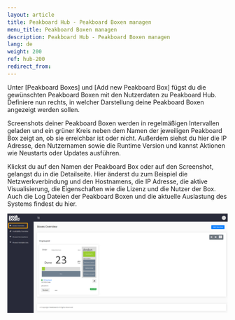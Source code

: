 ```yaml
---
layout: article
title: Peakboard Hub - Peakboard Boxen managen
menu_title: Peakboard Boxen managen
description: Peakboard Hub - Peakboard Boxen managen 
lang: de
weight: 200
ref: hub-200
redirect_from:
---
```



Unter [Peakboard Boxes] und [Add new Peakboard Box] fügst du die gewünschten Peakboard Boxen mit den Nutzerdaten zu Peakboard Hub. 
Definiere nun rechts, in welcher Darstellung deine Peakboard Boxen angezeigt werden sollen.

Screenshots deiner Peakboard Boxen werden in regelmäßigen Intervallen geladen und ein grüner Kreis neben dem Namen der jeweiligen Peakboard Box zeigt an, ob sie erreichbar ist oder nicht. 
Außerdem siehst du hier die IP Adresse, den Nutzernamen sowie die Runtime Version und kannst Aktionen wie Neustarts oder Updates ausführen.

Klickst du auf den Namen der Peakboard Box oder auf den Screenshot, gelangst du in die Detailseite. 
Hier änderst du zum Beispiel die Netzwerkverbindung und den Hostnamens, die IP Adresse, die aktive Visualisierung, die Eigenschaften wie die Lizenz und die Nutzer der Box. 
Auch die Log Dateien der Peakboard Boxen und die aktuelle Auslastung des Systems findest du hier.

![Manage Peakboard Boxes](/assets/images/hub/hub_boxes.png) 
